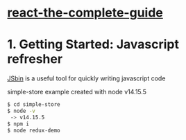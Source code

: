 # [react-the-complete-guide](https://www.udemy.com/course/react-the-complete-guide-incl-redux/)

# 1. Getting Started: Javascript refresher

[JSbin](https://jsbin.com/) is a useful tool for quickly writing javascript code

simple-store example created with node v14.15.5

```sh 
$ cd simple-store
$ node -v 
 -> v14.15.5
$ npm i
$ node redux-demo
```